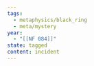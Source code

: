 ```yaml
---
tags:
  - metaphysics/black_ring
  - meta/mystery
year:
  - "[[NF 084]]"
state: tagged
content: incident
---
```


